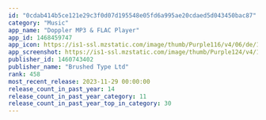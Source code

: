 ```yaml
---
id: "0cdab414b5ce121e29c3f0d07d195548e05fd6a995ae20cdaed5d043450bac87"
category: "Music"
app_name: "Doppler MP3 & FLAC Player"
app_id: 1468459747
app_icon: https://is1-ssl.mzstatic.com/image/thumb/Purple116/v4/06/de/19/06de1945-b7e6-1c2b-079a-912a398cb8a9/AppIcon-0-0-1x_U007ephone-0-0-0-4-0-0-sRGB-0-85-220.png/1024x1024bb.png
app_screenshot: https://is1-ssl.mzstatic.com/image/thumb/Purple124/v4/1b/98/0b/1b980b7d-0fa6-736c-6f65-dceb2c667666/6993d321-353a-4eda-bb68-cb60a89b0033_App_Store_1_Large.jpg/1242x2688bb.png
publisher_id: 1460743402
publisher_name: "Brushed Type Ltd"
rank: 458
most_recent_release: 2023-11-29 00:00:00
release_count_in_past_year: 14
release_count_in_past_year_category: 11
release_count_in_past_year_top_in_category: 30
---
```

